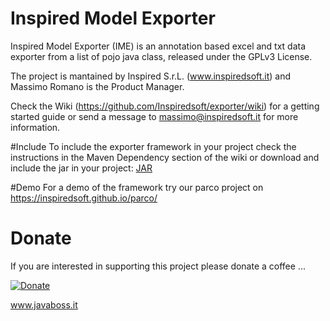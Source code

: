 # Inspired Model Exporter
Inspired Model Exporter (IME) is an annotation based excel and txt data exporter from a list of pojo java class, released under the GPLv3 License.

The project is mantained by Inspired S.r.L. (www.inspiredsoft.it) and Massimo Romano is the Product Manager.

Check the Wiki (https://github.com/Inspiredsoft/exporter/wiki) for a getting started guide or send a message to massimo@inspiredsoft.it for more information.

#Include
To include the exporter framework in your project check the instructions in the Maven Dependency section of the wiki or download and include the jar in your project: [JAR](https://oss.sonatype.org/service/local/repositories/releases/content/it/inspiredsoft/model-exporter/1.0.1/model-exporter-1.0.1.jar)

#Demo
For a demo of the framework try our parco project on https://inspiredsoft.github.io/parco/

# Donate
If you are interested in supporting this project please donate a coffee ...

[![Donate](https://img.shields.io/badge/Donate-PayPal-green.svg)](https://www.paypal.com/cgi-bin/webscr?cmd=_s-xclick&hosted_button_id=SSF38JPQXNKWC)

www.javaboss.it

